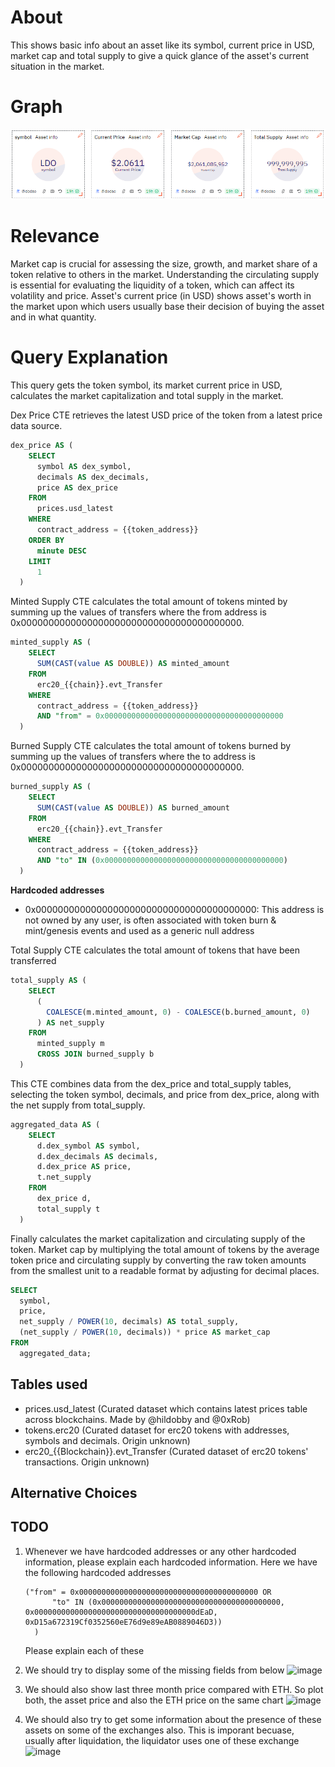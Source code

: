 # About

This shows basic info about an asset like its symbol, current price in USD, market cap and total supply to give a quick glance of the asset's current situation in the market.

# Graph

![assetInfo](asset-info.png)

# Relevance

Market cap is crucial for assessing the size, growth, and market share of a token relative to others in the market. Understanding the circulating supply is essential for evaluating the liquidity of a token, which can affect its volatility and price. Asset's current price (in USD) shows asset's worth in the market upon which users usually base their decision of buying the asset and in what quantity.

# Query Explanation

This query gets the token symbol, its market current price in USD, calculates the market capitalization and total supply in the market.

Dex Price CTE retrieves the latest USD price of the token from a latest price data source.

```sql
dex_price AS (
    SELECT
      symbol AS dex_symbol,
      decimals AS dex_decimals,
      price AS dex_price
    FROM
      prices.usd_latest
    WHERE
      contract_address = {{token_address}}
    ORDER BY
      minute DESC
    LIMIT
      1
  )
```

Minted Supply CTE calculates the total amount of tokens minted by summing up the values of transfers where the from address is 0x0000000000000000000000000000000000000000.

```sql
minted_supply AS (
    SELECT
      SUM(CAST(value AS DOUBLE)) AS minted_amount
    FROM
      erc20_{{chain}}.evt_Transfer
    WHERE
      contract_address = {{token_address}}
      AND "from" = 0x0000000000000000000000000000000000000000
  )
```

Burned Supply CTE calculates the total amount of tokens burned by summing up the values of transfers where the to address is 0x0000000000000000000000000000000000000000.

```sql
burned_supply AS (
    SELECT
      SUM(CAST(value AS DOUBLE)) AS burned_amount
    FROM
      erc20_{{chain}}.evt_Transfer
    WHERE
      contract_address = {{token_address}}
      AND "to" IN (0x0000000000000000000000000000000000000000)
  )
```

**Hardcoded addresses**
- 0x0000000000000000000000000000000000000000: This address is not owned by any user, is often associated with token burn & mint/genesis events and used as a generic null address

Total Supply CTE calculates the total amount of tokens that have been transferred

```sql
total_supply AS (
    SELECT
      (
        COALESCE(m.minted_amount, 0) - COALESCE(b.burned_amount, 0)
      ) AS net_supply
    FROM
      minted_supply m
      CROSS JOIN burned_supply b
  )
```

This CTE combines data from the dex_price and total_supply tables, selecting the token symbol, decimals, and price from dex_price, along with the net supply from total_supply.

```sql
aggregated_data AS (
    SELECT
      d.dex_symbol AS symbol,
      d.dex_decimals AS decimals,
      d.dex_price AS price,
      t.net_supply
    FROM
      dex_price d,
      total_supply t
  )
```

Finally calculates the market capitalization and circulating supply of the token. Market cap by multiplying the total amount of tokens by the average token price and circulating supply by converting the raw token amounts from the smallest unit to a readable format by adjusting for decimal places.

```sql
SELECT
  symbol,
  price,
  net_supply / POWER(10, decimals) AS total_supply,
  (net_supply / POWER(10, decimals)) * price AS market_cap
FROM
  aggregated_data;
```

## Tables used

- prices.usd_latest (Curated dataset which contains latest prices table across blockchains. Made by @hildobby and @0xRob)
- tokens.erc20 (Curated dataset for erc20 tokens with addresses, symbols and decimals. Origin unknown)
- erc20\_{{Blockchain}}.evt_Transfer (Curated dataset of erc20 tokens' transactions. Origin unknown)

## Alternative Choices



## TODO
1. Whenever we have hardcoded addresses or any other hardcoded information, please explain each hardcoded information. Here we have the following hardcoded addresses
    ```
    ("from" = 0x0000000000000000000000000000000000000000 OR
          "to" IN (0x0000000000000000000000000000000000000000, 0x000000000000000000000000000000000000dEaD, 0xD15a672319Cf0352560eE76d9e89eAB0889046D3))
      )
    ```
    Please explain each of these



2. We should try to display some of the missing fields from below
    ![image](https://github.com/RobinNagpal/dune-analytics/assets/745748/16eb1f92-8fce-46a5-b351-7dda74b4421a)


3. We should also show last three month price compared with ETH. So plot both, the asset price and also the ETH price on the same chart
    ![image](https://github.com/RobinNagpal/dune-analytics/assets/745748/7d0a8b19-c020-4950-87a9-5100adf7e45d)

4. We should also try to get some information about the presence of these assets on some of the exchanges also. This is imporant becuase, usually after liquidation, the liquidator uses one of these exchange
    ![image](https://github.com/RobinNagpal/dune-analytics/assets/745748/7941a1e6-657c-4877-8386-0461e88fc545)

